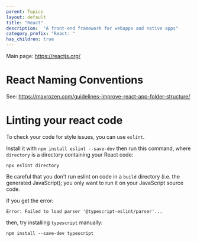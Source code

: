 ```yaml
---
parent: Topics
layout: default
title: "React"
description:  "A front-end framework for webapps and native apps"
category_prefix: "React: "
has_children: true
---
```


Main page: <https://reactjs.org/>

# React Naming Conventions

See: <https://maxrozen.com/guidelines-improve-react-app-folder-structure/>

# Linting your react code

To check your code for style issues, you can use `eslint`.

Install it with `npm install eslint --save-dev` then run this command, where `directory` is a directory containing
your React code:

```
npx eslint directory
```

Be careful that you don't run eslint on code in a `build` directory (i.e. the generated JavaScript); you only want to run it on your JavaScript source code.

If you get the error:

```
Error: Failed to load parser '@typescript-eslint/parser'...
```

then, try installing `typescript` manually:

```
npm install --save-dev typescript
```
